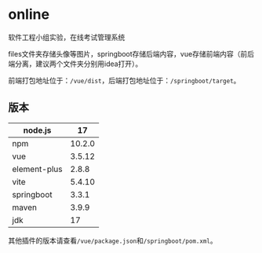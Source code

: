 # online

软件工程小组实验，在线考试管理系统

files文件夹存储头像等图片，springboot存储后端内容，vue存储前端内容（前后端分离，建议两个文件夹分别用idea打开）。

前端打包地址位于：`/vue/dist`，后端打包地址位于：`/springboot/target`。

## 版本

| node.js      | 17     |
| ------------ | ------ |
| npm          | 10.2.0 |
| vue          | 3.5.12 |
| element-plus | 2.8.8  |
| vite         | 5.4.10 |
| springboot   | 3.3.1  |
| maven        | 3.9.9  |
| jdk          | 17     |

其他插件的版本请查看`/vue/package.json`和`/springboot/pom.xml`。